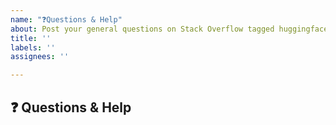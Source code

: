 ```yaml
---
name: "❓Questions & Help"
about: Post your general questions on Stack Overflow tagged huggingface-transformers
title: ''
labels: ''
assignees: ''

---
```


## ❓ Questions & Help

<!-- The GitHub issue tracker is primarly intended for bugs, feature requests,
     new models and benchmarks, and migration questions. For all other questions,
     we direct you to Stack Overflow (SO) where a whole community of PyTorch and
     Tensorflow enthusiast can help you out. Make sure to tag your question with the
     right deep learning framework as well as the huggingface-transformers tag: 
     https://stackoverflow.com/questions/tagged/huggingface-transformers 
     
     If your question wasn't answered after a period of time on Stack Overflow, you
     can always open a question on GitHub. You should then link to the SO question 
     that you posted.
     -->

<!-- Description of your issue -->

<!-- You should first ask your question on SO, and only if
     you didn't get an answer ask it here on GitHub.
A link to original question on Stack Overflow: 